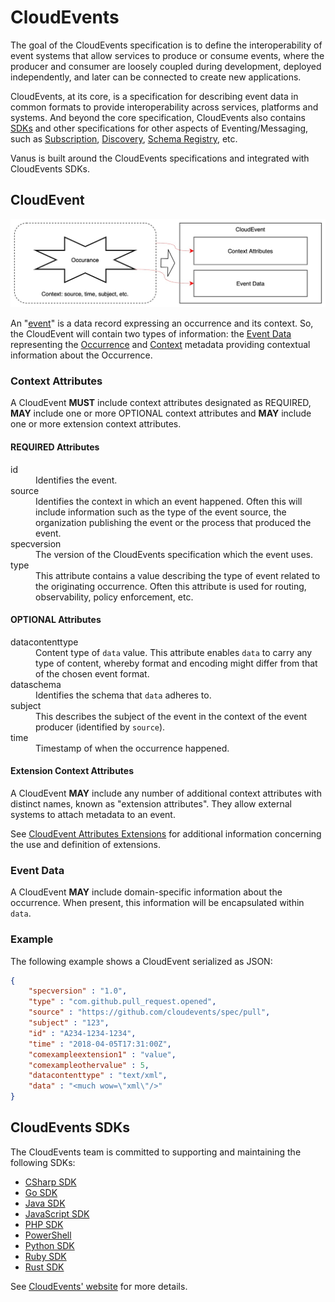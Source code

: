 # CloudEvents

The goal of the CloudEvents specification is to define the interoperability of event systems that allow services to
produce or consume events, where the producer and consumer are loosely coupled during development, deployed
independently, and later can be connected to create new applications.

CloudEvents, at its core, is a specification for describing event data in common formats to provide interoperability
across services, platforms and systems. And beyond the core specification, CloudEvents also contains
[SDKs](https://github.com/cloudevents/spec/blob/main/cloudevents/SDK.md) and other specifications for other aspects of
Eventing/Messaging, such as [Subscription](https://github.com/cloudevents/spec/blob/main/subscriptions/spec.md),
[Discovery](https://github.com/cloudevents/spec/blob/main/discovery/spec.md),
[Schema Registry](https://github.com/cloudevents/spec/blob/main/schemaregistry/spec.md), etc.

Vanus is built around the CloudEvents specifications and integrated with CloudEvents SDKs.

## CloudEvent

![CloudEvent](images/cloudevent.jpg)

An "[event](https://github.com/cloudevents/spec/blob/main/cloudevents/spec.md#event)" is a data record expressing an
occurrence and its context. So, the CloudEvent will contain two types of information: the
[Event Data](https://github.com/cloudevents/spec/blob/main/cloudevents/spec.md#event-data) representing the
[Occurrence](https://github.com/cloudevents/spec/blob/main/cloudevents/spec.md#occurrence) and
[Context](https://github.com/cloudevents/spec/blob/main/cloudevents/spec.md#context) metadata providing contextual
information about the Occurrence.

### Context Attributes

A CloudEvent **MUST** include context attributes designated as REQUIRED, **MAY** include one or more OPTIONAL context
attributes and **MAY** include one or more extension context attributes.

#### REQUIRED Attributes

<dl>
  <dt>id</dt>
  <dd>Identifies the event.</dd>
  <dt>source</dt>
  <dd>
    Identifies the context in which an event happened. Often this will include information such as the type of the event
    source, the organization publishing the event or the process that produced the event.
  </dd>
  <dt>specversion</dt>
  <dd>The version of the CloudEvents specification which the event uses.</dd>
  <dt>type</dt>
  <dd>
    This attribute contains a value describing the type of event related to the originating occurrence. Often this
    attribute is used for routing, observability, policy enforcement, etc.
  </dd>
</dl>

#### OPTIONAL Attributes

<dl>
  <dt>datacontenttype</dt>
  <dd>
    Content type of <code>data</code> value. This attribute enables <code>data</code> to carry any type of
    content, whereby format and encoding might differ from that of the chosen event format.
  </dd>
  <dt>dataschema</dt>
  <dd>Identifies the schema that <code>data</code> adheres to.</dd>
  <dt>subject</dt>
  <dd>
    This describes the subject of the event in the context of the event producer (identified by <code>source</code>).
  </dd>
  <dt>time</dt>
  <dd>Timestamp of when the occurrence happened.</dd>
</dl>

#### Extension Context Attributes

A CloudEvent **MAY** include any number of additional context attributes with distinct names, known as "extension
attributes". They allow external systems to attach metadata to an event.

See [CloudEvent Attributes Extensions](https://github.com/cloudevents/spec/blob/main/cloudevents/primer.md#cloudevent-extension-attributes)
for additional information concerning the use and definition of extensions.

### Event Data

A CloudEvent **MAY** include domain-specific information about the occurrence. When present, this information will be
encapsulated within `data`.

### Example

The following example shows a CloudEvent serialized as JSON:

```json
{
    "specversion" : "1.0",
    "type" : "com.github.pull_request.opened",
    "source" : "https://github.com/cloudevents/spec/pull",
    "subject" : "123",
    "id" : "A234-1234-1234",
    "time" : "2018-04-05T17:31:00Z",
    "comexampleextension1" : "value",
    "comexampleothervalue" : 5,
    "datacontenttype" : "text/xml",
    "data" : "<much wow=\"xml\"/>"
}
```

## CloudEvents SDKs

The CloudEvents team is committed to supporting and maintaining the following SDKs:

- [CSharp SDK](https://github.com/cloudevents/sdk-csharp)
- [Go SDK](https://github.com/cloudevents/sdk-go)
- [Java SDK](https://github.com/cloudevents/sdk-java)
- [JavaScript SDK](https://github.com/cloudevents/sdk-javascript)
- [PHP SDK](https://github.com/cloudevents/sdk-php)
- [PowerShell](https://github.com/cloudevents/sdk-powershell)
- [Python SDK](https://github.com/cloudevents/sdk-python)
- [Ruby SDK](https://github.com/cloudevents/sdk-ruby)
- [Rust SDK](https://github.com/cloudevents/sdk-rust)

See [CloudEvents' website](https://cloudevents.io) for more details.
